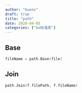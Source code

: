 ```yaml
---
author: "kuonz"
draft: true
title: "path"
date: 2020-04-05
categories: ["Go标准库"]
---
```


## Base

```go
fileName = path.Base(file)
```



## Join

```go
path.Join(f.filePath, f.fileName)
```

